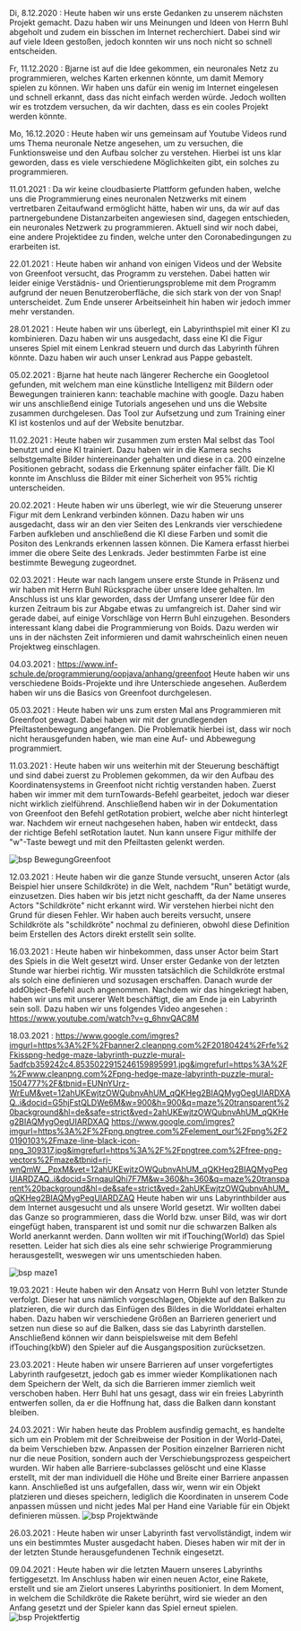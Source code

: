 

Di, 8.12.2020 : Heute haben wir uns erste Gedanken zu unserem nächsten Projekt gemacht. Dazu haben wir uns Meinungen und Ideen von Herrn Buhl abgeholt und zudem ein bisschen im Internet recherchiert. Dabei sind wir auf viele Ideen gestoßen, jedoch konnten wir uns noch nicht so schnell entscheiden.


Fr, 11.12.2020 : Bjarne ist auf die Idee gekommen, ein neuronales Netz zu programmieren, welches Karten erkennen könnte, um damit Memory spielen zu können. Wir haben uns dafür ein wenig im Internet eingelesen und schnell erkannt, dass das nicht einfach werden würde. Jedoch wollten wir es trotzdem versuchen, da wir dachten, dass es ein cooles Projekt werden könnte.


Mo, 16.12.2020 : Heute haben wir uns gemeinsam auf Youtube Videos rund ums Thema neuronale Netze angesehen, um zu versuchen, die Funktionsweise und den Aufbau solcher zu verstehen. Hierbei ist uns klar geworden, dass es viele verschiedene Möglichkeiten gibt, ein solches zu programmieren. 




11.01.2021 : Da wir keine cloudbasierte Plattform gefunden haben, welche uns die Programmierung eines neuronalen Netzwerks mit einem vertretbaren Zeitaufwand ermöglicht hätte, haben wir uns, da wir auf das partnergebundene Distanzarbeiten angewiesen sind, dagegen entschieden, ein neuronales Netzwerk zu programmieren. Aktuell sind wir noch dabei, eine andere Projektidee zu finden, welche unter den Coronabedingungen zu erarbeiten ist.


22.01.2021 : Heute haben wir anhand von einigen Videos und der Website von Greenfoot versucht, das Programm zu verstehen. Dabei hatten wir leider einige Verstädnis- und Orientierungsprobleme mit dem Programm aufgrund der neuen Benutzeroberfläche, die sich stark von der von Snap! unterscheidet. Zum Ende unserer Arbeitseinheit hin haben wir jedoch immer mehr verstanden.


28.01.2021 : Heute haben wir uns überlegt, ein Labyrinthspiel mit einer KI zu kombinieren. Dazu haben wir uns ausgedacht, dass eine KI die Figur unseres Spiel mit einem Lenkrad steuern und durch das Labyrinth führen könnte. Dazu haben wir auch unser Lenkrad aus Pappe gebastelt. 


05.02.2021 : Bjarne hat heute nach längerer Recherche ein Googletool gefunden, mit welchem man eine künstliche Intelligenz mit Bildern oder Bewegungen trainieren kann: teachable machine with google. Dazu haben wir uns anschließend einige Tutorials angesehen und uns die Website zusammen durchgelesen. Das Tool zur Aufsetzung und zum Training einer KI ist kostenlos und auf der Website benutzbar.



11.02.2021 : Heute haben wir zusammen zum ersten Mal selbst das Tool benutzt und eine KI trainiert. Dazu haben wir in die Kamera sechs selbstgemalte Bilder hintereinander gehalten und diese in ca. 200 einzelne Positionen gebracht, sodass die Erkennung später einfacher fällt. Die KI konnte im Anschluss die Bilder mit einer Sicherheit von 95% richtig unterscheiden. 


20.02.2021 : Heute haben wir uns überlegt, wie wir die Steuerung unserer Figur mit dem Lenkrand verbinden können. Dazu haben wir uns ausgedacht, dass wir an den vier Seiten des Lenkrands vier verschiedene Farben aufkleben und anschließend die KI diese Farben und somit die Positon des Lenkrands erkennen lassen können. Die Kamera erfasst hierbei immer die obere Seite des Lenkrads. Jeder bestimmten Farbe ist eine bestimmte Bewegung zugeordnet.

02.03.2021 : Heute war nach langem unsere erste Stunde in Präsenz und wir haben mit Herrn Buhl Rücksprache über unsere Idee gehalten. Im Anschluss ist uns klar geworden, dass der Umfang unserer Idee für den kurzen Zeitraum bis zur Abgabe etwas zu umfangreich ist. Daher sind wir gerade dabei, auf einige Vorschläge von Herrn Buhl einzugehen. Besonders interessant klang dabei die Programmierung von Boids. Dazu werden wir uns in der nächsten Zeit informieren und damit wahrscheinlich einen neuen Projektweg einschlagen.

04.03.2021 : https://www.inf-schule.de/programmierung/oopjava/anhang/greenfoot Heute haben wir uns verschiedene Boids-Projekte und ihre Unterschiede angesehen. Außerdem haben wir uns die Basics von Greenfoot durchgelesen.

05.03.2021 : Heute haben wir uns zum ersten Mal ans Programmieren mit Greenfoot gewagt. Dabei haben wir mit der grundlegenden Pfeiltastenbewegung angefangen. Die Problematik hierbei ist, dass wir noch nicht herausgefunden haben, wie man eine Auf- und Abbewegung programmiert.

11.03.2021 : Heute haben wir uns weiterhin mit der Steuerung beschäftigt und sind dabei zuerst zu Problemen gekommen, da wir den Aufbau des Koordinatensystems in Greenfoot nicht richtig verstanden haben. Zuerst haben wir immer mit dem turnTowards-Befehl gearbeitet, jedoch war dieser nicht wirklich zielführend. Anschließend haben wir in der Dokumentation von Greenfoot den Befehl getRotation probiert, welche aber nicht hinterlegt war. Nachdem wir erneut nachgesehen haben, haben wir entdeckt, dass der richtige Befehl setRotation lautet. Nun kann unsere Figur mithilfe der "w"-Taste bewegt und mit den Pfeiltasten gelenkt werden. 

![bsp BewegungGreenfoot](Images/BewegungGreenfoot.PNG "Screenshot von BewegungGreenfoot")

12.03.2021 : Heute haben wir die ganze Stunde versucht, unseren Actor (als Beispiel hier unsere Schildkröte) in die Welt, nachdem "Run" betätigt wurde, einzusetzen. Dies haben wir bis jetzt nicht geschafft, da der Name unseres Actors "Schildkröte" nicht erkannt wird. Wir verstehen hierbei nicht den Grund für diesen Fehler. Wir haben auch bereits versucht, unsere Schildkröte als "schildkröte" nochmal zu definieren, obwohl diese Definition beim Erstellen des Actors direkt erstellt sein sollte.

16.03.2021 : Heute haben wir hinbekommen, dass unser Actor beim Start des Spiels in die Welt gesetzt wird. Unser erster Gedanke von der letzten Stunde war hierbei richtig. Wir mussten tatsächlich die Schildkröte erstmal als solch eine definieren und sozusagen erschaffen. Danach wurde der addObject-Befehl auch angenommen. 
Nachdem wir das hingekriegt haben, haben wir uns mit unserer Welt beschäftigt, die am Ende ja ein Labyrinth sein soll. Dazu haben wir uns folgendes Video angesehen : https://www.youtube.com/watch?v=g_6hnvQAC8M

18.03.2021 : https://www.google.com/imgres?imgurl=https%3A%2F%2Fbanner2.cleanpng.com%2F20180424%2Frfe%2Fkisspng-hedge-maze-labyrinth-puzzle-mural-5adfcb359242c4.8535022915246159895991.jpg&imgrefurl=https%3A%2F%2Fwww.cleanpng.com%2Fpng-hedge-maze-labyrinth-puzzle-mural-1504777%2F&tbnid=EUNnYUrz-WrEuM&vet=12ahUKEwjtzOWQubnvAhUM_qQKHeg2BIAQMygOegUIARDXAQ..i&docid=G5hjFstQLDWe6M&w=900&h=900&q=maze%20transparent%20background&hl=de&safe=strict&ved=2ahUKEwjtzOWQubnvAhUM_qQKHeg2BIAQMygOegUIARDXAQ
https://www.google.com/imgres?imgurl=https%3A%2F%2Fpng.pngtree.com%2Felement_our%2Fpng%2F20190103%2Fmaze-line-black-icon-png_309317.jpg&imgrefurl=https%3A%2F%2Fpngtree.com%2Ffree-png-vectors%2Fmaze&tbnid=rj-wnQmW__PpxM&vet=12ahUKEwjtzOWQubnvAhUM_qQKHeg2BIAQMygPegUIARDZAQ..i&docid=SrnqauIQhi7F7M&w=360&h=360&q=maze%20transparent%20background&hl=de&safe=strict&ved=2ahUKEwjtzOWQubnvAhUM_qQKHeg2BIAQMygPegUIARDZAQ
Heute haben wir uns Labyrinthbilder aus dem Internet ausgesucht und als unsere World gesetzt. Wir wollten dabei das Ganze so programmieren, dass die World bzw. unser Bild, was wir dort eingefügt haben, transparent ist und somit nur die schwarzen Balken als World anerkannt werden. Dann wollten wir mit ifTouching(World) das Spiel resetten. Leider hat sich dies als eine sehr schwierige Programmierung herausgestellt, weswegen wir uns umentschieden haben.

![bsp maze1](Images/maze1.jpg "Screenshot von maze1")

19.03.2021 : Heute haben wir den Ansatz von Herrn Buhl von letzter Stunde verfolgt. Dieser hat uns nämlich vorgeschlagen, Objekte auf den Balken zu platzieren, die wir durch das Einfügen des Bildes in die Worlddatei erhalten haben. Dazu haben wir verschiedene Größen an Barrieren generiert und setzen nun diese so auf die Balken, dass sie das Labyrinth darstellen. Anschließend können wir dann  beispielsweise mit dem Befehl ifTouching(kbW) den Spieler auf die Ausgangsposition zurücksetzen.

23.03.2021 : Heute haben wir unsere Barrieren auf unser vorgefertigtes Labyrinth raufgesetzt, jedoch gab es immer wieder Komplikationen nach dem Speichern der Welt, da sich die Barrieren immer ziemlich weit verschoben haben. Herr Buhl hat uns gesagt, dass wir ein freies Labyrinth entwerfen sollen, da er die Hoffnung hat, dass die Balken dann konstant bleiben.

24.03.2021 : Wir haben heute das Problem ausfindig gemacht, es handelte sich um ein Problem mit der Schreibweise der Position in der World-Datei, da beim Verschieben bzw. Anpassen der Position einzelner Barrieren nicht nur die neue Position, sondern auch der Verschiebungsprozess gespeichert wurden. Wir haben alle Barriere-subclasses gelöscht und eine Klasse erstellt, mit der man individuell die Höhe und Breite einer Barriere anpassen kann. Anschließed ist uns aufgefallen, dass wir, wenn wir ein Objekt platzieren und dieses speichern, lediglich die Koordinaten in unserem Code anpassen müssen und nicht jedes Mal per Hand eine Variable für ein Objekt definieren müssen. 
![bsp Projektwände](Images/Projektwände.png "Screenshot von Projektwände")


26.03.2021 : Heute haben wir unser Labyrinth fast vervollständigt, indem wir uns ein bestimmtes Muster ausgedacht haben. Dieses haben wir mit der in der letzten Stunde herausgefundenen Technik eingesetzt.

09.04.2021 : Heute haben wir die letzten Mauern unseres Labyrinths fertiggesetzt. Im Anschluss haben wir einen neuen Actor, eine Rakete, erstellt und sie am Zielort unseres Labyrinths positioniert. In dem Moment, in welchem die Schildkröte die Rakete berührt, wird sie wieder an den Anfang gesetzt und der Spieler kann das Spiel erneut spielen.
![bsp Projektfertig](Images/Projektfertig.png "Screenshot von Projektfertig")

















